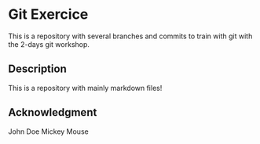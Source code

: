 # Git Exercice

This is a repository with several branches and commits to train with git with the 2-days git workshop.

## Description

This is a repository with mainly markdown files!

## Acknowledgment

John Doe
Mickey Mouse
